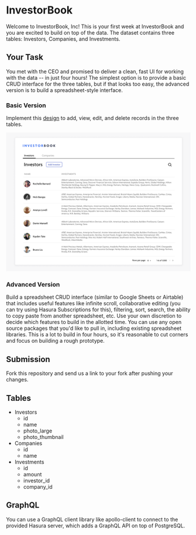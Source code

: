 # InvestorBook

Welcome to InvestorBook, Inc! This is your first week at InvestorBook and you
are excited to build on top of the data. The dataset contains three tables:
Investors, Companies, and Investments.

## Your Task

You met with the CEO and promised to deliver a clean, fast UI for working with
the data -- in just four hours! The simplest option is to provide a basic CRUD
interface for the three tables, but if that looks too easy, the advanced version
is to build a spreadsheet-style interface.

### Basic Version

Implement this
[design](https://www.figma.com/file/JJt9uopcl9K3WxPjCxT8V0/Investorbook?node-id=0%3A1)
to add, view, edit, and delete records in the three tables.

![screenshot](investorbook.png)

### Advanced Version

Build a spreadsheet CRUD interface (similar to Google Sheets or Airtable) that
includes useful features like infinite scroll, collaborative editing (you can
try using Hasura Subscriptions for this), filtering, sort, search, the ability
to copy paste from another spreadsheet, etc. Use your own discretion to decide
which features to build in the allotted time. You can use any open source
packages that you'd like to pull in, including existing spreadsheet libraries.
This is a lot to build in four hours, so it's reasonable to cut corners and
focus on building a rough prototype.

## Submission

Fork this repository and send us a link to your fork after pushing your changes.

## Tables

- Investors
  - id
  - name
  - photo_large
  - photo_thumbnail
- Companies
  - id
  - name
- Investments
  - id
  - amount
  - investor_id
  - company_id

## GraphQL

You can use a GraphQL client library like apollo-client to connect to the
provided Hasura server, which adds a GraphQL API on top of PostgreSQL.
